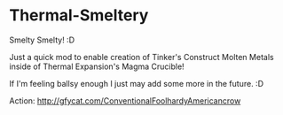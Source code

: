 Thermal-Smeltery
================

Smelty Smelty! :D


Just a quick mod to enable creation of Tinker's Construct Molten Metals inside of Thermal Expansion's Magma Crucible!

If I'm feeling ballsy enough I just may add some more in the future. :D

Action: http://gfycat.com/ConventionalFoolhardyAmericancrow
